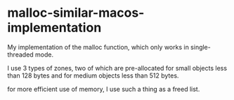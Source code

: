 # malloc-similar-macos-implementation

My implementation of the malloc function, which only works in single-threaded mode.

I use 3 types of zones, two of which are pre-allocated for small objects less than 128 bytes and for medium objects less than 512 bytes.

for more efficient use of memory, I use such a thing as a freed list.
